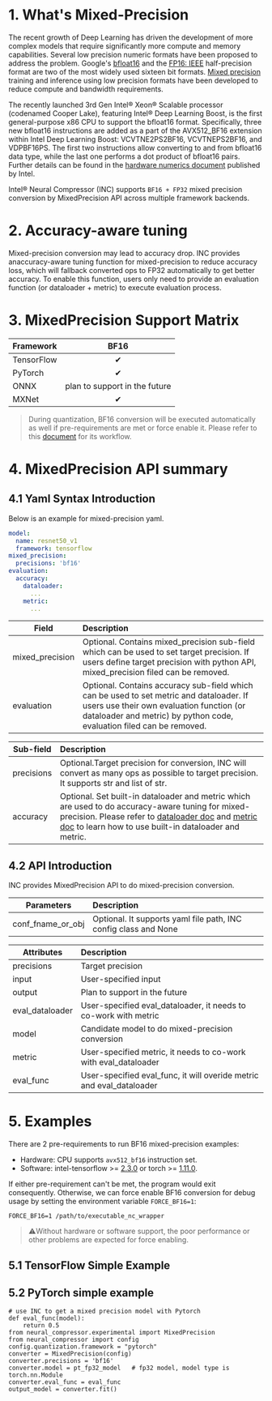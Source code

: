 # 1. What's Mixed-Precision

The recent growth of Deep Learning has driven the development of more complex models that require significantly more compute and memory capabilities. Several low precision numeric formats have been proposed to address the problem. Google's [bfloat16](https://cloud.google.com/tpu/docs/bfloat16) and the [FP16: IEEE](https://en.wikipedia.org/wiki/Half-precision_floating-point_format) half-precision format are two of the most widely used sixteen bit formats. [Mixed precision](https://arxiv.org/abs/1710.03740) training and inference using low precision formats have been developed to reduce compute and bandwidth requirements.

The recently launched 3rd Gen Intel® Xeon® Scalable processor (codenamed Cooper Lake), featuring Intel® Deep Learning Boost, is the first general-purpose x86 CPU to support the bfloat16 format. Specifically, three new bfloat16 instructions are added as a part of the AVX512_BF16 extension within Intel Deep Learning Boost: VCVTNE2PS2BF16, VCVTNEPS2BF16, and VDPBF16PS. The first two instructions allow converting to and from bfloat16 data type, while the last one performs a dot product of bfloat16 pairs. Further details can be found in the [hardware numerics document](https://software.intel.com/content/www/us/en/develop/download/bfloat16-hardware-numerics-definition.html) published by Intel.

Intel® Neural Compressor (INC) supports `BF16 + FP32` mixed precision conversion by MixedPrecision API across multiple framework backends.

# 2. Accuracy-aware tuning

Mixed-precision conversion may lead to accuracy drop. INC provides anaccuracy-aware tuning function for mixed-precision to reduce accuracy loss, which will fallback converted ops to FP32 automatically to get better accuracy. To enable this function, users only need to provide an evaluation function (or dataloader + metric) to execute evaluation process.

# 3. MixedPrecision Support Matrix

|Framework     |BF16         |
|--------------|:-----------:|
|TensorFlow    |&#10004;     |
|PyTorch       |&#10004;     |
|ONNX          |plan to support in the future |
|MXNet         |&#10004;     |

> During quantization, BF16 conversion will be executed automatically as well if pre-requirements are met or force enable it. Please refer to this [document](./quantization_mixed_precision.md) for its workflow.


# 4. MixedPrecision API summary

## 4.1 Yaml Syntax Introduction

Below is an example for mixed-precision yaml.

```yaml
model:
  name: resnet50_v1
  framework: tensorflow
mixed_precision:
  precisions: 'bf16'
evaluation:
  accuracy:
    dataloader:
      ...
    metric:
      ...
  ```

|Field       |Description             |
|---------------- |:-----------|
|mixed_precision | Optional. Contains mixed_precision sub-field which can be used to set target precision. If users define target precision with python API, mixed_precision filed can be removed.|
|evaluation | Optional. Contains accuracy sub-field which can be used to set metric and dataloader. If users use their own evaluation function (or dataloader and metric) by python code, evaluation filed can be removed.|


|Sub-field       |Description             |
|---------------- |:-----------|
|precisions | Optional.Target precision for conversion, INC will convert as many ops as possible to target precision. It supports str and list of str.|
|accuracy | Optional. Set built-in dataloader and metric which are used to do accuracy-aware tuning for mixed-precision. Please refer to [dataloader doc](./dataloader.md) and [metric doc](./metric.md) to learn how to use built-in dataloader and metric.|


## 4.2 API Introduction

INC provides MixedPrecision API to do mixed-precision conversion.

|Parameters       |Description             |
|---------------- |:-----------|
|conf_fname_or_obj| Optional. It supports yaml file path, INC config class and None|


|Attributes      |Description             |
|----------------|:-----------|
|precisions      |Target precision     |
|input           |User-specified input     |
|output          |Plan to support in the future |
|eval_dataloader |User-specified eval_dataloader, it needs to co-work with metric     |
|model           |Candidate model to do mixed-precision conversion|
|metric          |User-specified metric, it needs to co-work with eval_dataloader|
|eval_func       |User-specified eval_func, it will overide metric and eval_dataloader|


# 5. Examples

There are 2 pre-requirements to run BF16 mixed-precision examples:

- Hardware: CPU supports `avx512_bf16` instruction set.
- Software: intel-tensorflow >= [2.3.0](https://pypi.org/project/intel-tensorflow/2.3.0/) or torch >= [1.11.0](https://download.pytorch.org/whl/torch_stable.html).

If either pre-requirement can't be met, the program would exit consequently. Otherwise, we can force enable BF16 conversion for debug usage by setting the environment variable `FORCE_BF16=1`:
```shell
FORCE_BF16=1 /path/to/executable_nc_wrapper
```
> ⚠️Without hardware or software support, the poor performance or other problems are expected for force enabling.

## 5.1 TensorFlow Simple Example



## 5.2 PyTorch simple example

```
# use INC to get a mixed precision model with Pytorch
def eval_func(model):
    return 0.5
from neural_compressor.experimental import MixedPrecision
from neural_compressor import config
config.quantization.framework = "pytorch"
converter = MixedPrecision(config)
converter.precisions = 'bf16'
converter.model = pt_fp32_model   # fp32 model, model type is torch.nn.Module
converter.eval_func = eval_func
output_model = converter.fit()
```